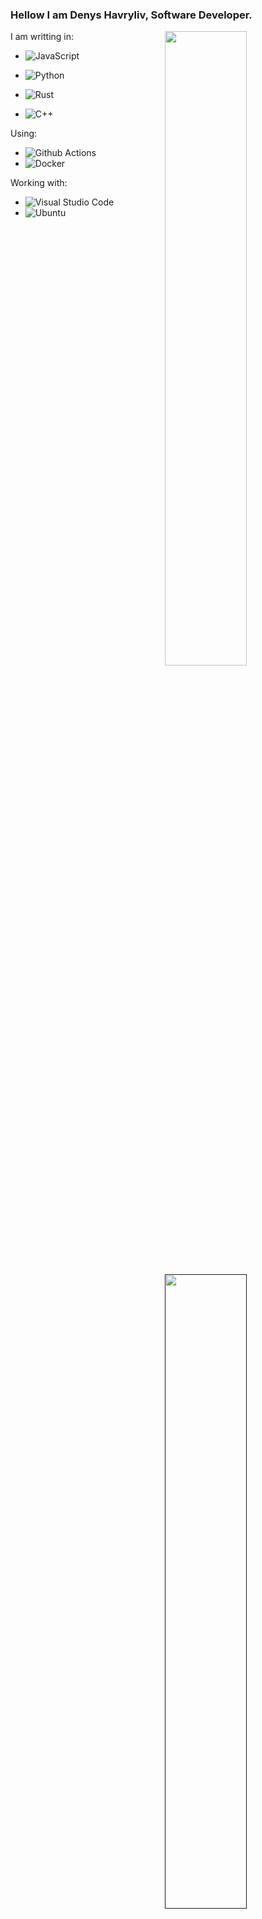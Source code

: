 ### Hellow I am Denys Havryliv, Software Developer.

[<img align="right" width="51%" src="https://github-readme-stats.vercel.app/api?username=HavrylivDenys&show_icons=true&icon_color=CE1D2D&text_color=718096&bg_color=ffffff&hide_title=true" />](https://metrics.lecoq.io/imp2002?template=classic)

I am writting in:
* ![JavaScript](https://img.shields.io/badge/JavaScript-F7DF1E?style=for-the-badge&logo=javascript&logoColor=black)
* ![Python](https://img.shields.io/badge/Python-14354C?style=for-the-badge&logo=python&logoColor=white)
* ![Rust](https://img.shields.io/badge/Rust-000000?style=for-the-badge&logo=rust&logoColor=white)

* ![C++](http://img.shields.io/badge/-C++-FF7F50?style=for-the-badge&logo=c%2B%2B&logoColor=ffc0cb)

[<img align="right" width="51%" src="https://github-readme-stats.vercel.app/api/top-langs/?username=HavrylivDenys&layout=compact" />]()

Using:
* ![Github Actions](http://img.shields.io/badge/-Github%20Actions-2088FF?style=for-the-badge&logo=github-actions&logoColor=ffffff)
* ![Docker](https://img.shields.io/badge/-Docker-2C2255?style=for-the-badge&logo=docker)


Working with:
* ![Visual Studio Code](https://img.shields.io/badge/Visual%20Studio%20Code-0078d7.svg?style=for-the-badge&logo=visual-studio-code&logoColor=white)
* ![Ubuntu](https://img.shields.io/badge/Ubuntu-E95420?style=for-the-badge&logo=ubuntu&logoColor=white)




